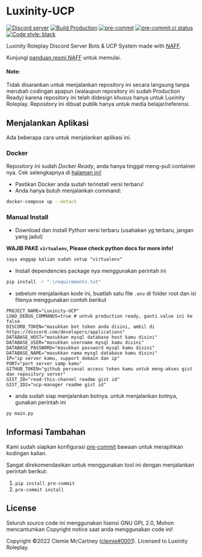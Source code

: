 # Luxinity-UCP

[![Discord server](https://img.shields.io/discord/812150001089118210?label=Join%20our%20Discord%20Server%21)](https://discord.gg/U7nXFpDrXd) [![Build Production](https://img.shields.io/github/workflow/status/Luxinity-Roleplay/Luxinity-UCP/Build%20Production/master)](https://github.com/Luxinity-Roleplay/Luxinity-UCP/actions/workflows/build.yml) [![pre-commit](https://img.shields.io/github/workflow/status/Luxinity-Roleplay/Luxinity-UCP/precommit-action?label=pre-commit)](https://github.com/Luxinity-Roleplay/Luxinity-UCP/actions/workflows/pre-commit.yml) [![pre-commit.ci status](https://results.pre-commit.ci/badge/github/Luxinity-Roleplay/Luxinity-UCP/master.svg)](https://results.pre-commit.ci/latest/github/Luxinity-Roleplay/Luxinity-UCP/master) [![Code style: black](https://img.shields.io/badge/code%20style-black-000000.svg)](https://github.com/psf/black)

Luxinity Roleplay Discord Server Bots & UCP System made with [NAFF](https://github.com/Discord-Snake-Pit/NAFF).

Kunjungi [panduan resmi NAFF](https://naff.readthedocs.io/Guides/01%20Getting%20Started/) untuk memulai.

#### Note:

Tidak disarankan untuk menjalankan repository ini secara langsung tanpa merubah codingan apapun (walaupun repository ini sudah Production Ready) karena repository ini telah didesign khusus hanya untuk Luxinity Roleplay. Repository ini dibuat publik hanya untuk media belajar/referensi.

## Menjalankan Aplikasi

Ada beberapa cara untuk menjalankan aplikasi ini.

### Docker

Repository ini sudah _Docker Ready_, anda hanya tinggal meng-pull container nya. Cek selengkapnya di [halaman ini!](https://github.com/Luxinity-Roleplay/Luxinity-UCP/pkgs/container/luxinity-ucp)

- Pastikan Docker anda sudah terinstall versi terbaru!
- Anda hanya butuh menjalankan command:

```bash
docker-compose up --detach
```

### Manual Install

- Download dan install Python versi terbaru (usahakan yg terbaru, jangan yang jadul)

**WAJIB PAKE `virtualenv`, Please check python docs for more info!**

```md
saya anggap kalian sudah setup "virtualenv"
```

- Install dependencies package nya menggunakan perintah ini

```bash
pip install -r ".\requirements.txt"
```

- sebelum menjalankan kode ini, buatlah satu file `.env` di folder root dan isi filenya menggunakan contoh berikut

```env
PROJECT_NAME="Luxinity-UCP"
LOAD_DEBUG_COMMANDS=true # untuk production ready, ganti value ini ke false
DISCORD_TOKEN="masukkan bot token anda disini, ambil di https://discord.com/developers/applications"
DATABASE_HOST="masukkan mysql database host kamu disini"
DATABASE_USER="masukkan username mysql kamu disini"
DATABASE_PASSWORD="masukkan password mysql kamu disini"
DATABASE_NAME="masukkan nama mysql database kamu disini"
IP="ip server kamu, support domain dan ip"
PORT="port server samp kamu"
GITHUB_TOKEN="github personal access token kamu untuk meng-akses gist dan repository server"
GIST_ID="read-this-channel readme gist id"
GIST_ID2="ucp-manager readme gist id"
```

- anda sudah siap menjalankan botnya. untuk menjalankan botnya, gunakan perintah ini

```bash
py main.py
```

## Informasi Tambahan
Kami sudah siapkan konfigurasi [pre-commit](https://pre-commit.com) bawaan untuk merapihkan kodingan kalian.

Sangat direkomendasikan untuk menggunakan tool ini dengan menjalankan perintah berikut:

1) `pip install pre-commit`
2) `pre-commit install`

## License

Seluruh source code ini menggunakan lisensi GNU GPL 2.0, Mohon mencantumkan Copyright notice saat anda menggunakan code ini!

Copyright ©️2022 Clemie McCartney ([clemie#0001](https://discord.com/users/351150966948757504)). Licensed to Luxinity Roleplay.
